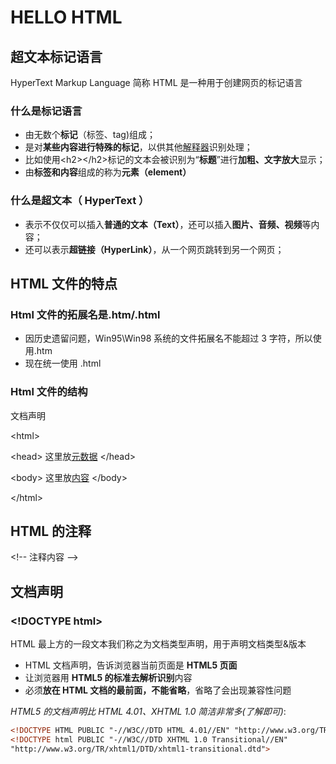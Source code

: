# HELLO HTML

## 超文本标记语言

HyperText Markup Language 简称 HTML 是一种用于创建网页的标记语言

### 什么是标记语言

- 由无数个**标记**（标签、tag)组成；
- 是对**某些内容进行特殊的标记**，以供其他[解释器](https://www.freesion.com/article/37031294315/)识别处理；
- 比如使用<h2\><\/h2>标记的文本会被识别为“**标题**”进行**加粗、文字放大**显示；
- 由**标签和内容**组成的称为**元素（element）**

### 什么是超文本（ HyperText ）

- 表示不仅仅可以插入**普通的文本（Text）**，还可以插入**图片、音频、视频**等内容；
- 还可以表示**超链接（HyperLink）**，从一个网页跳转到另一个网页；

## HTML 文件的特点

### Html 文件的拓展名是.htm/.html

- 因历史遗留问题，Win95\Win98 系统的文件拓展名不能超过 3 字符，所以使用.htm
- 现在统一使用 .html

### Html 文件的结构

文档声明

\<html>

\<head>
这里放[元数据](https://developer.mozilla.org/zh-CN/docs/Web/HTML/Element#%E6%96%87%E6%A1%A3%E5%85%83%E6%95%B0%E6%8D%AE)
\</head>

\<body>
这里放[内容](https://developer.mozilla.org/zh-CN/docs/Web/HTML/Element#%E5%88%86%E5%8C%BA%E6%A0%B9%E5%85%83%E7%B4%A0)
\</body>

\</html>

## HTML 的注释

\<!-- 注释内容 -->

## 文档声明

### \<!DOCTYPE html>

HTML 最上方的一段文本我们称之为文档类型声明，用于声明文档类型&版本

- HTML 文档声明，告诉浏览器当前页面是 **HTML5 页面**
- 让浏览器用 **HTML5 的标准去解析识别**内容
- 必须**放在 HTML 文档的最前面，不能省略**，省略了会出现兼容性问题

_HTML5 的文档声明比 HTML 4.01、XHTML 1.0 简洁非常多(了解即可)_:

```html
<!DOCTYPE HTML PUBLIC "-//W3C//DTD HTML 4.01//EN" "http://www.w3.org/TR/html4/strict.dtd">
<!DOCTYPE html PUBLIC "-//W3C//DTD XHTML 1.0 Transitional//EN"
"http://www.w3.org/TR/xhtml1/DTD/xhtml1-transitional.dtd">
```
